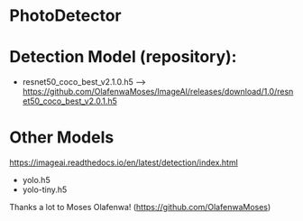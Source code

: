# PhotoDetector

# Detection Model (repository):
- resnet50_coco_best_v2.1.0.h5 --> https://github.com/OlafenwaMoses/ImageAI/releases/download/1.0/resnet50_coco_best_v2.0.1.h5

# Other Models
https://imageai.readthedocs.io/en/latest/detection/index.html
- yolo.h5 
- yolo-tiny.h5


Thanks a lot to Moses Olafenwa! (https://github.com/OlafenwaMoses)
